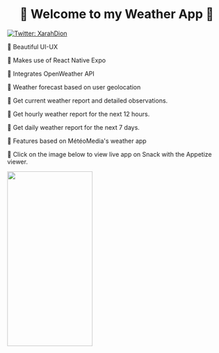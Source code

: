 <h1 align="center">🌅 Welcome to my Weather App 🌅</h1>
<p>
  <a href="https://twitter.com/XarahDion" target="_blank">
    <img alt="Twitter: XarahDion" src="https://img.shields.io/twitter/follow/XarahDion.svg?style=social" />
  </a>
</p>

<p>📌 Beautiful UI-UX</p>
<p>📌 Makes use of React Native Expo</p>
<p>📌 Integrates OpenWeather API </p>
<p>📌 Weather forecast based on user geolocation </p>
<p>📌 Get current weather report and detailed observations.</p>
<p>📌 Get hourly weather report for the next 12 hours.</p>
<p>📌 Get daily weather report for the next 7 days.</p>
<p>📌 Features based on MétéoMedia's weather app</p>
<p>📌 Click on the image below to view live app on Snack with the Appetize viewer. </p>

[<img width="196px" height="403px" src="https://res.cloudinary.com/dojn5va73/image/upload/v1672336727/weather-app_ioh0ua.png" >](https://appetize.io/embed/8bnmakzrptf1hv9dq7v7bnteem?autoplay=false&debug=true&device=iphone12&deviceColor=black&embed=true&orientation=portrait&scale=73&screenOnly=false&xDocMsg=true&xdocMsg=true&params=%7B%22EXDevMenuDisableAutoLaunch%22%3Atrue%2C%22EXKernelLaunchUrlDefaultsKey%22%3A%22exp%3A%2F%2Fexp.host%2F%40xarahdion%2F8929c3%2B3Fqz_6piO5%22%2C%22EXKernelDisableNuxDefaultsKey%22%3Atrue%7D)
